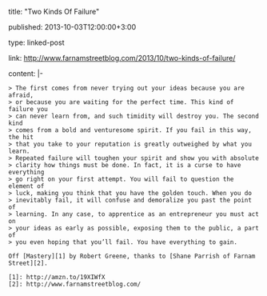 title: "Two Kinds Of Failure"

published: 2013-10-03T12:00:00+3:00

type: linked-post

link: http://www.farnamstreetblog.com/2013/10/two-kinds-of-failure/

content: |-

    > The first comes from never trying out your ideas because you are afraid,
    > or because you are waiting for the perfect time. This kind of failure you
    > can never learn from, and such timidity will destroy you. The second kind
    > comes from a bold and venturesome spirit. If you fail in this way, the hit
    > that you take to your reputation is greatly outweighed by what you learn.
    > Repeated failure will toughen your spirit and show you with absolute
    > clarity how things must be done. In fact, it is a curse to have everything
    > go right on your first attempt. You will fail to question the element of
    > luck, making you think that you have the golden touch. When you do
    > inevitably fail, it will confuse and demoralize you past the point of
    > learning. In any case, to apprentice as an entrepreneur you must act on
    > your ideas as early as possible, exposing them to the public, a part of
    > you even hoping that you’ll fail. You have everything to gain.

    Off [Mastery][1] by Robert Greene, thanks to [Shane Parrish of Farnam
    Street][2].

    [1]: http://amzn.to/19XIWfX
    [2]: http://www.farnamstreetblog.com/
